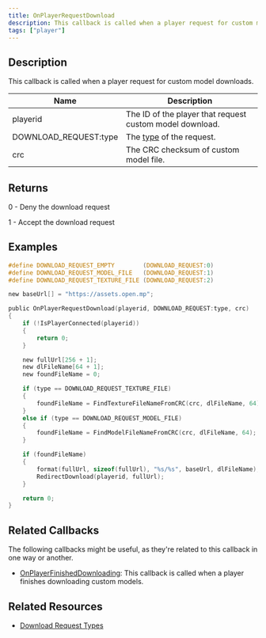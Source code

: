 ```yaml
---
title: OnPlayerRequestDownload
description: This callback is called when a player request for custom model downloads.
tags: ["player"]
---
```


<VersionWarn name='callback' version='SA-MP 0.3.DL R1' />

## Description

This callback is called when a player request for custom model downloads.

| Name                  | Description                                                |
|-----------------------|------------------------------------------------------------|
| playerid              | The ID of the player that request custom model download.   |
| DOWNLOAD_REQUEST:type | The [type](../resources/download-requests) of the request. |
| crc                   | The CRC checksum of custom model file.                     |

## Returns

0 - Deny the download request

1 - Accept the download request

## Examples

```c
#define DOWNLOAD_REQUEST_EMPTY        (DOWNLOAD_REQUEST:0)
#define DOWNLOAD_REQUEST_MODEL_FILE   (DOWNLOAD_REQUEST:1)
#define DOWNLOAD_REQUEST_TEXTURE_FILE (DOWNLOAD_REQUEST:2)

new baseUrl[] = "https://assets.open.mp";

public OnPlayerRequestDownload(playerid, DOWNLOAD_REQUEST:type, crc)
{
    if (!IsPlayerConnected(playerid))
    {
        return 0;
    }

    new fullUrl[256 + 1];
    new dlFileName[64 + 1];
    new foundFileName = 0;

    if (type == DOWNLOAD_REQUEST_TEXTURE_FILE)
    {
        foundFileName = FindTextureFileNameFromCRC(crc, dlFileName, 64);
    }
    else if (type == DOWNLOAD_REQUEST_MODEL_FILE)
    {
        foundFileName = FindModelFileNameFromCRC(crc, dlFileName, 64);
    }

    if (foundFileName)
    {
        format(fullUrl, sizeof(fullUrl), "%s/%s", baseUrl, dlFileName);
        RedirectDownload(playerid, fullUrl);
    }

    return 0;
}
```

## Related Callbacks

The following callbacks might be useful, as they're related to this callback in one way or another. 

- [OnPlayerFinishedDownloading](OnPlayerFinishedDownloading): This callback is called when a player finishes downloading custom models.

## Related Resources

- [Download Request Types](../resources/download-requests)
